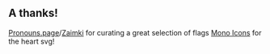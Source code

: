 ## A thanks!
[Pronouns.page](https://pronouns.page/)/[Zaimki](https://gitlab.com/Avris/Zaimki) for curating a great selection of flags
[Mono Icons](https://icons.mono.company/) for the heart svg!

